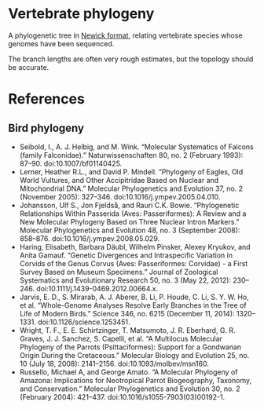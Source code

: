 # Vertebrate phylogeny
A phylogenetic tree in [Newick format](http://evolution.genetics.washington.edu/phylip/newick_doc.html), relating vertebrate species whose genomes have been sequenced.

The branch lengths are often very rough estimates, but the topology should be accurate.
# References
## Bird phylogeny
- Seibold, I., A. J. Helbig, and M. Wink. “Molecular Systematics of Falcons (family Falconidae).” Naturwissenschaften 80, no. 2 (February 1993): 87–90. doi:10.1007/bf01140425.
- Lerner, Heather R.L., and David P. Mindell. “Phylogeny of Eagles, Old World Vultures, and Other Accipitridae Based on Nuclear and Mitochondrial DNA.” Molecular Phylogenetics and Evolution 37, no. 2 (November 2005): 327–346. doi:10.1016/j.ympev.2005.04.010.
- Johansson, Ulf S., Jon Fjeldså, and Rauri C.K. Bowie. “Phylogenetic Relationships Within Passerida (Aves: Passeriformes): A Review and a New Molecular Phylogeny Based on Three Nuclear Intron Markers.” Molecular Phylogenetics and Evolution 48, no. 3 (September 2008): 858–876. doi:10.1016/j.ympev.2008.05.029.
- Haring, Elisabeth, Barbara Däubl, Wilhelm Pinsker, Alexey Kryukov, and Anita Gamauf. “Genetic Divergences and Intraspecific Variation in Corvids of the Genus Corvus (Aves: Passeriformes: Corvidae) - a First Survey Based on Museum Specimens.” Journal of Zoological Systematics and Evolutionary Research 50, no. 3 (May 22, 2012): 230–246. doi:10.1111/j.1439-0469.2012.00664.x.
- Jarvis, E. D., S. Mirarab, A. J. Aberer, B. Li, P. Houde, C. Li, S. Y. W. Ho, et al. “Whole-Genome Analyses Resolve Early Branches in the Tree of Life of Modern Birds.” Science 346, no. 6215 (December 11, 2014): 1320–1331. doi:10.1126/science.1253451.
- Wright, T. F., E. E. Schirtzinger, T. Matsumoto, J. R. Eberhard, G. R. Graves, J. J. Sanchez, S. Capelli, et al. “A Multilocus Molecular Phylogeny of the Parrots (Psittaciformes): Support for a Gondwanan Origin During the Cretaceous.” Molecular Biology and Evolution 25, no. 10 (July 18, 2008): 2141–2156. doi:10.1093/molbev/msn160.
- Russello, Michael A, and George Amato. “A Molecular Phylogeny of Amazona: Implications for Neotropical Parrot Biogeography, Taxonomy, and Conservation.” Molecular Phylogenetics and Evolution 30, no. 2 (February 2004): 421–437. doi:10.1016/s1055-7903(03)00192-1.
